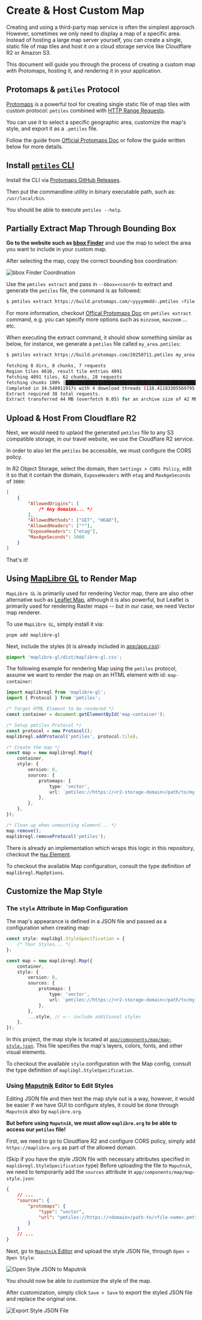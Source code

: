 # Create & Host Custom Map

Creating and using a third-party map service is often the simplest approach. However, sometimes we only need to display a map of a specific area. Instead of hosting a large map server yourself, you can create a single, static file of map tiles and host it on a cloud storage service like Cloudflare R2 or Amazon S3.

This document will guide you through the process of creating a custom map with Protomaps, hosting it, and rendering it in your application.

## Protomaps & `pmtiles` Protocol

[Protomaps](https://protomaps.com/) is a powerful tool for creating single static file of map tiles with custom protocol: `pmtiles` combined with [HTTP Range Requests](https://developer.mozilla.org/en-US/docs/Web/HTTP/Guides/Range_requests).

You can use it to select a specific geographic area, customize the map's style, and export it as a `.pmtiles` file.

Follow the guide from [Official Protomaps Doc](https://docs.protomaps.com/) or follow the guide written below for more details.

## Install [`pmtiles` CLI](https://docs.protomaps.com/pmtiles/cli)

Install the CLI via [Protomaps GitHub Releases](https://github.com/protomaps/go-pmtiles/releases).

Then put the commandline utility in binary executable path, such as: `/usr/local/bin`.

You should be able to execute `pmtiles --help`.

## Partially Extract Map Through Bounding Box

**Go to the website such as [bbox Finder](http://bboxfinder.com/#51.830755,4.742883,52.256198,5.552837)** and use the map to select the area you want to include in your custom map.

After selecting the map, copy the correct bounding box coordination:

![bbox Finder Coordination](https://images.alexius-huang.dev/docs/bbox-finder-coord.png)

Use the `pmtiles extract` and pass in `--bbox=<coord>` to extract and generate the `pmtiles` file, the command is as followed:

```bash
$ pmtiles extract https://build.protomaps.com/<yyyymmdd>.pmtiles <file-name>.pmtiles --bbox=<coord>
```

For more information, checkout [Offical Protomaps Doc](https://docs.protomaps.com/pmtiles/cli#extract) on `pmtiles extract` command, e.g. you can specify more options such as `minzoom`, `maxzoom` ... etc.

When executing the extract command, it should show something similar as below, for instance, we generate a `pmtiles` file called `my_area.pmtiles`:

```bash
$ pmtiles extract https://build.protomaps.com/20250711.pmtiles my_area.pmtiles --bbox=-123.416111,49.041615,-122.701307,49.406933

fetching 8 dirs, 8 chunks, 7 requests
Region tiles 4616, result tile entries 4091
fetching 4091 tiles, 62 chunks, 28 requests
fetching chunks 100% |█████████████████████████████████████████████████████████████████████████| (42/42 MB, 2.0 MB/s)
Completed in 34.548911917s with 4 download threads (118.41183305569795 tiles/s).
Extract required 38 total requests.
Extract transferred 44 MB (overfetch 0.05) for an archive size of 42 MB
```

## Upload & Host From Cloudflare R2

Next, we would need to uplaod the generated `pmtiles` file to any S3 compatible storage, in our travel website, we use the Cloudflare R2 service.

In order to also let the `pmtiles` be accessible, we must configure the CORS policy.

In R2 Object Storage, select the domain, then `Settings > CORS Policy`, edit it so that it contain the domain, `ExposeHeaders` with `etag` and `MaxAgeSeconds` of `3000`:

```json
[
    {
        "AllowedOrigins": [
            /* Any domains... */
        ],
        "AllowedMethods": ["GET", "HEAD"],
        "AllowedHeaders": ["*"],
        "ExposeHeaders": ["etag"],
        "MaxAgeSeconds": 3000
    }
]
```

That's it!

## Using [MapLibre GL](https://maplibre.org/) to Render Map

`MapLibre GL` is primarily used for rendering Vector map, there are also other alternative such as [Leaflet Map](https://leafletjs.com/), although it is also powerful, but Leaflet is primarily used for rendering Raster maps -- but in our case, we need Vector map renderer.

To use `MapLibre GL`, simply install it via:

```
pnpm add maplibre-gl
```

Next, include the styles (it is already included in [app/app.css](/app/app.css)):

```css
@import 'maplibre-gl/dist/maplibre-gl.css';
```

The following example for rendering Map using the `pmtiles` protocol, assume we want to render the map on an HTML element with id: `map-container`:

```ts
import maplibregl from 'maplibre-gl';
import { Protocol } from 'pmtiles';

/* Target HTML Element to be rendered */
const container = document.getElementById('map-container');

/* Setup pmtiles Protocol */
const protocol = new Protocol();
maplibregl.addProtocol('pmtiles', protocol.tile);

/* Create the map */
const map = new maplibregl.Map({
    container,
    style: {
        version: 8,
        sources: {
            protomaps: {
                type: 'vector',
                url: `pmtiles://https://<r2-storage-domain>/path/to/my_area.pmtiles`,
            },
        },
    },
});

/* Clean up when unmounting element... */
map.remove();
maplibregl.removeProtocol('pmtiles');
```

There is already an implementation which wraps this logic in this repository, checkout the [`Map` Element](/app/components/map/map.tsx).

To checkout the available Map configuration, consult the type definition of `maplibregl.MapOptions`.

## Customize the Map Style

### The `style` Attribute in Map Configuration

The map's appearance is defined in a JSON file and passed as a configuration when creating map:

```ts
const style: maplibgl.StyleSpecification = {
    /* Your Styles... */
};

const map = new maplibregl.Map({
    container,
    style: {
        version: 8,
        sources: {
            protomaps: {
                type: 'vector',
                url: `pmtiles://https://<r2-storage-domain>/path/to/my_area.pmtiles`,
            },
        },
        ...style, // <-- include additional styles
    },
});
```

In this project, the map style is located at [`app/components/map/map-style.json`](/app/components/map/map-style.json). This file specifies the map's layers, colors, fonts, and other visual elements.

To checkout the available `style` configuration with the Map config, consult the type definition of `maplibgl.StyleSpecification`.

### Using [Maputnik](https://maplibre.org/maputnik/?layer=503634686%7E0#0.85/0/0) Editor to Edit Styles

Editing JSON file and then test the map style out is a way, however, it would be easier if we have GUI to configure styles, it could be done through `Maputnik` also by `maplibre.org`.

**But before using `Maputnik`, we must allow `maplibre.org` to be able to access our `pmtiles` file!**

First, we need to go to Cloudflare R2 and configure CORS policy, simply add `https://maplibre.org` as part of the allowed domain.

(Skip if you have the style JSON file with necessary attributes specified in `maplibregl.StyleSpecification` type) Before uploading the file to `Maputnik`, we need to temporarily add the `sources` attribute in `app/components/map/map-style.json`:

```json
{
    // ...
    "sources": {
        "protomaps": {
            "type": "vector",
            "url": "pmtiles://https://<domain>/path-to/<file-name>.pmtiles"
        }
    }
    // ...
}
```

Next, go to [`Maputnik` Editor](https://maplibre.org/maputnik/) and upload the style JSON file, through `Open > Open Style`:

![Open Style JSON to Maputnik](https://images.alexius-huang.dev/docs/upload-pmtiles-to-maputnik.png)

You should now be able to customize the style of the map.

After customization, simply click `Save > Save` to export the styled JSON file and replace the original one.

![Export Style JSON File](https://images.alexius-huang.dev/docs/export-styled-map-from-maputnik.png)
